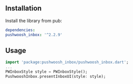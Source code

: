 ## Installation

Install the library from pub:

```yaml
dependencies:
pushwoosh_inbox: '^2.2.9'
```

## Usage
```dart
import 'package:pushwoosh_inbox/pushwoosh_inbox.dart';
...
PWInboxStyle style = PWInboxStyle();
PushwooshInbox.presentInboxUI(style: style);
```
